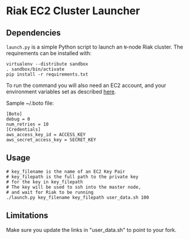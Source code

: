 # Riak EC2 Cluster Launcher

## Dependencies
`launch.py` is a simple Python script to launch an `N`-node Riak cluster. The requirements can be installed
with:

    virtualenv --distribute sandbox
    . sandbox/bin/activate
    pip install -r requirements.txt 

To run the command you will also need an EC2 account, and your environment variables set as described
[here](http://code.google.com/p/boto/wiki/BotoConfig).

Sample ~/.boto file:

    [Boto]
    debug = 0
    num_retries = 10
    [Credentials]
    aws_access_key_id = ACCESS_KEY
    aws_secret_access_key = SECRET_KEY

## Usage

    # key_filename is the name of an EC2 Key Pair
    # key_filepath is the full path to the private key
    # for the key in key_filepath
    # The key will be used to ssh into the master node,
    # and wait for Riak to be running
    ./launch.py key_filename key_filepath user_data.sh 100

## Limitations

Make sure you update the links in "user_data.sh" to point to your fork.
 
